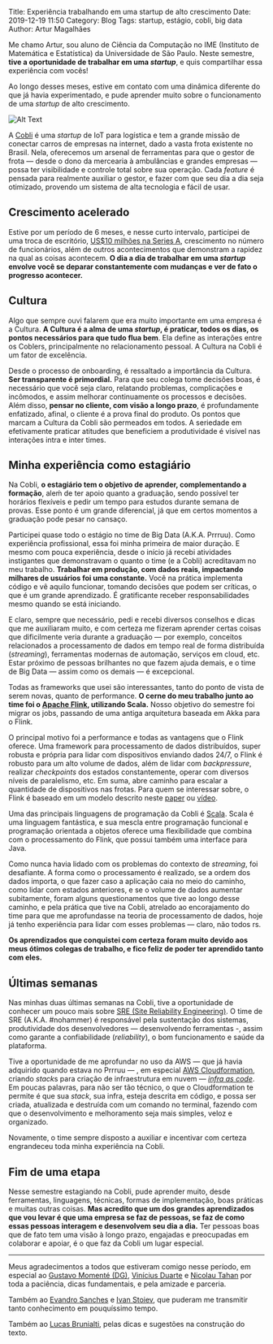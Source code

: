 Title: Experiência trabalhando em uma startup de alto crescimento
Date: 2019-12-19 11:50
Category: Blog
Tags: startup, estágio, cobli, big data
Author: Artur Magalhães


Me chamo Artur, sou aluno de Ciência da Computação no IME (Instituto de Matemática e Estatística) da Universidade de São Paulo. Neste semestre, **tive a oportunidade de trabalhar em uma _startup_**, e quis compartilhar essa experiência com vocês!

Ao longo desses meses, estive em contato com uma dinâmica diferente do que já havia experimentado, e pude aprender muito sobre o funcionamento de uma *startup* de alto crescimento.


![Alt Text]({filename}/images/cobli_logo_horizontal.png)


A [Cobli](https://www.cobli.co/) é uma *startup* de IoT para logística e tem a grande missão de conectar carros de empresas na internet, dado a vasta frota existente no Brasil. Nela, oferecemos um arsenal de ferramentas para que o gestor de frota — desde o dono da mercearia à ambulâncias e grandes empresas — possa ter visibilidade e controle total sobre sua operação. Cada *feature* é pensada para realmente auxiliar o gestor, e fazer com que seu dia a dia seja otimizado, provendo um sistema de alta tecnologia e fácil de usar.

## **Crescimento acelerado**

Estive por um período de 6 meses, e nesse curto intervalo, participei de uma troca de escritório, [US$10 milhões na Series A](https://link.estadao.com.br/noticias/inovacao,startup-de-rastreamento-de-frotas-cobli-levanta-us-10-milhoes,70003052545), crescimento no número de funcionários, além de outros acontecimentos que demonstram a rapidez na qual as coisas acontecem. **O dia a dia de trabalhar em uma *startup* envolve você se deparar constantemente com mudanças e ver de fato o progresso acontecer.**

## **Cultura**

Algo que sempre ouvi falarem que era muito importante em uma empresa é a Cultura. **A Cultura é a alma de uma *startup*, é praticar, todos os dias, os pontos necessários para que tudo flua bem**. Ela define as interações entre os Coblers, principalmente no relacionamento pessoal. A Cultura na Cobli é um fator de excelência.

Desde o processo de onboarding, é ressaltado a importância da Cultura. **Ser transparente é primordial.** Para que seu colega tome decisões boas, é necessário que você seja claro, relatando problemas, complicações e incômodos, e assim melhorar continuamente os processos e decisões. Além disso, **pensar no cliente, com visão a longo prazo**, é profundamente enfatizado, afinal, o cliente é a prova final do produto. Os pontos que marcam a Cultura da Cobli são permeados em todos. A seriedade em efetivamente praticar atitudes que beneficiem a produtividade é visível nas interações intra e inter times.

## **Minha experiência como estagiário**

Na Cobli, **o estagiário tem o objetivo de aprender, complementando a formação**, aleḿ de ter apoio quanto a graduação, sendo possível ter horários flexíveis e pedir um tempo para estudos durante semana de provas. Esse ponto é um grande diferencial, já que em certos momentos a graduação pode pesar no cansaço.

Participei quase todo o estágio no time de Big Data (A.K.A. Prrruu). Como experiência profissional, essa foi minha primeira de maior duração. E mesmo com pouca experiência, desde o início já recebi atividades instigantes que demonstravam o quanto o time (e a Cobli) acreditavam no meu trabalho. **Trabalhar em produção, com dados reais, impactando milhares de usuários foi uma constante.** Você na prática implementa código e vê aquilo funcionar, tomando decisões que podem ser críticas, o que é um grande aprendizado. É gratificante receber responsabilidades mesmo quando se está iniciando.

E claro, sempre que necessário, pedi e recebi diversos conselhos e dicas que me auxiliaram muito, e com certeza me fizeram aprender certas coisas que dificilmente veria durante a graduação — por exemplo, conceitos relacionados a processamento de dados em tempo real de forma distribuída (*streaming*), ferramentas modernas de automação, serviços em cloud, etc. Estar próximo de pessoas brilhantes no que fazem ajuda demais, e o time de Big Data — assim como os demais — é excepcional.

Todas as frameworks que usei são interessantes, tanto do ponto de vista de serem novas, quanto de performance. **O cerne do meu trabalho junto ao time foi o [Apache Flink](https://ci.apache.org/projects/flink/flink-docs-release-1.9/), utilizando Scala.** Nosso objetivo do semestre foi migrar os jobs, passando de uma antiga arquitetura baseada em Akka para o Flink.

O principal motivo foi a performance e todas as vantagens que o Flink oferece. Uma framework para processamento de dados distribuídos, super robusta e própria para lidar com dispositivos enviando dados 24/7, o Flink é robusto para um alto volume de dados, além de lidar com *backpressure*, realizar *checkpoints* dos estados constantemente, operar com diversos níveis de paralelismo, etc. Em suma, abre caminho para escalar a quantidade de dispositivos nas frotas. Para quem se interessar sobre, o Flink é baseado em um modelo descrito neste [paper](https://www.vldb.org/pvldb/vol8/p1792-Akidau.pdf) ou [vídeo](https://www.youtube.com/watch?v=3UfZN59Nsk8).

Uma das principais linguagens de programação da Cobli é [Scala](https://www.scala-lang.org/). Scala é uma linguagem fantástica, e sua mescla entre programação funcional e programação orientada a objetos oferece uma flexibilidade que combina com o processamento do Flink, que possui também uma interface para Java.

Como nunca havia lidado com os problemas do contexto de *streaming*, foi desafiante. A forma como o processamento é realizado, se a ordem dos dados importa, o que fazer caso a aplicação caia no meio do caminho, como lidar com estados anteriores, e se o volume de dados aumentar subitamente, foram alguns questionamentos que tive ao longo desse caminho, e pela prática que tive na Cobli, atrelado ao encorajamento do time para que me aprofundasse na teoria de processamento de dados, hoje já tenho experiência para lidar com esses problemas — claro, não todos rs.

**Os aprendizados que conquistei com certeza foram muito devido aos meus ótimos colegas de trabalho, e fico feliz de poder ter aprendido tanto com eles.**

## **Últimas semanas**

Nas minhas duas últimas semanas na Cobli, tive a oportunidade de conhecer um pouco mais sobre [SRE (Site Reliability Engineering)](https://pt.wikipedia.org/wiki/Site_Reliability_Engineering). O time de SRE (A.K.A. #nohammer) é responsável pela sustentação dos sistemas, produtividade dos desenvolvedores — desenvolvendo ferramentas -, assim como garante a confiabilidade (*reliability*), o bom funcionamento e saúde da plataforma.

Tive a oportunidade de me aprofundar no uso da AWS — que já havia adquirido quando estava no Prrruu — , em especial [AWS Cloudformation](https://aws.amazon.com/pt/cloudformation/), criando *stack*s para criação de infraestrutura em nuvem — [*infra as code*](https://pt.wikipedia.org/wiki/Infraestrutura_como_C%C3%B3digo). Em poucas palavras, para não ser tão técnico, o que o Cloudformation te permite é que sua *stack*, sua infra, esteja descrita em código, e possa ser criada, atualizada e destruída com um comando no terminal, fazendo com que o desenvolvimento e melhoramento seja mais simples, veloz e organizado.

Novamente, o time sempre disposto a auxiliar e incentivar com certeza engrandeceu toda minha experiência na Cobli.

## **Fim de uma etapa**

Nesse semestre estagiando na Cobli, pude aprender muito, desde ferramentas, linguagens, técnicas, formas de implementação, boas práticas e muitas outras coisas. **Mas acredito que um dos grandes aprendizados que vou levar é que uma empresa se faz de pessoas, se faz de como essas pessoas interagem e desenvolvem seu dia a dia.** Ter pessoas boas que de fato tem uma visão à longo prazo, engajadas e preocupadas em colaborar e apoiar, é o que faz da Cobli um lugar especial.

***

Meus agradecimentos a todos que estiveram comigo nesse período, em especial ao [Gustavo Momenté (DG)](https://br.linkedin.com/in/gustavovm), [Vinícius Duarte](https://br.linkedin.com/in/vinícius-pessoa-duarte-1a740794) e [Nicolau Tahan](https://br.linkedin.com/in/nicolau-tahan-751338112) por toda a paciência, dicas fundamentais, e pela amizade e parceria. 

Também ao [Evandro Sanches](https://br.linkedin.com/in/evandro-sanches-260537165) e [Ivan Stoiev](https://br.linkedin.com/in/ivan-stoiev), que puderam me transmitir tanto conhecimento em pouquíssimo tempo.

Também ao [Lucas Brunialti](https://br.linkedin.com/in/lucasbrunialti), pelas dicas e sugestões na construção do texto.

